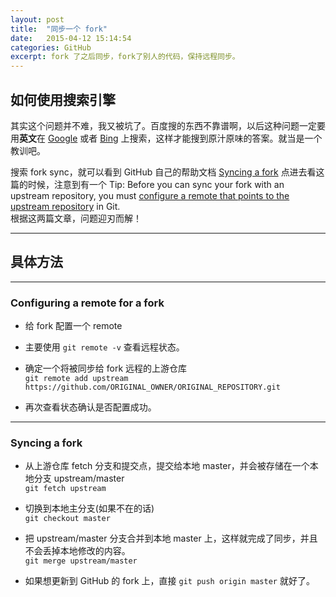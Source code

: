 ```yaml
---
layout: post
title:  "同步一个 fork"
date:   2015-04-12 15:14:54
categories: GitHub
excerpt: fork 了之后同步，fork了别人的代码，保持远程同步。
---
```


## 如何使用搜索引擎

其实这个问题并不难，我又被坑了。百度搜的东西不靠谱啊，以后这种问题一定要用**英文**在 [Google](http://www.google.com) 或者 [Bing](http://cn.bing.com/) 上搜索，这样才能搜到原汁原味的答案。就当是一个教训吧。   

搜索 fork sync，就可以看到 GitHub 自己的帮助文档 [Syncing a fork](https://help.github.com/articles/syncing-a-fork/) 点进去看这篇的时候，注意到有一个 Tip: Before you can sync your fork with an upstream repository, you must [configure a remote that points to the upstream repository](https://help.github.com/articles/configuring-a-remote-for-a-fork/) in Git.    
根据这两篇文章，问题迎刃而解！   

---

## 具体方法

---

### Configuring a remote for a fork

* 给 fork 配置一个 remote   

* 主要使用 `git remote -v` 查看远程状态。

* 确定一个将被同步给 fork 远程的上游仓库    
`git remote add upstream https://github.com/ORIGINAL_OWNER/ORIGINAL_REPOSITORY.git`

* 再次查看状态确认是否配置成功。

---

### Syncing a fork

* 从上游仓库 fetch 分支和提交点，提交给本地 master，并会被存储在一个本地分支 upstream/master   
`git fetch upstream`

* 切换到本地主分支(如果不在的话)    
`git checkout master`

* 把 upstream/master 分支合并到本地 master 上，这样就完成了同步，并且不会丢掉本地修改的内容。    
`git merge upstream/master` 

* 如果想更新到 GitHub 的 fork 上，直接 `git push origin master` 就好了。